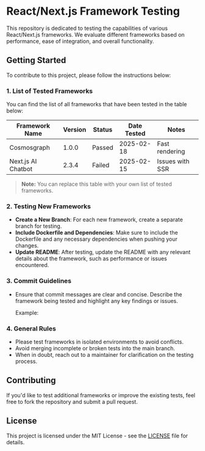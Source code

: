 # React/Next.js Framework Testing

This repository is dedicated to testing the capabilities of various React/Next.js frameworks. We evaluate different frameworks based on performance, ease of integration, and overall functionality.

## Getting Started

To contribute to this project, please follow the instructions below:

### 1. List of Tested Frameworks

You can find the list of all frameworks that have been tested in the table below:

| Framework Name | Version | Status   | Date Tested | Notes        |
|----------------|---------|----------|-------------|--------------|
| Cosmosgraph | 1.0.0   | Passed   | 2025-02-18  | Fast rendering |
| Next.js AI Chatbot | 2.3.4   | Failed   | 2025-02-15  | Issues with SSR |

> **Note:** You can replace this table with your own list of tested frameworks.

### 2. Testing New Frameworks

- **Create a New Branch**: For each new framework, create a separate branch for testing.
- **Include Dockerfile and Dependencies**: Make sure to include the Dockerfile and any necessary dependencies when pushing your changes.
- **Update README**: After testing, update the README with any relevant details about the framework, such as performance or issues encountered.
  
### 3. Commit Guidelines

- Ensure that commit messages are clear and concise. Describe the framework being tested and highlight any key findings or issues.
  
  Example:

### 4. General Rules

- Please test frameworks in isolated environments to avoid conflicts.
- Avoid merging incomplete or broken tests into the main branch.
- When in doubt, reach out to a maintainer for clarification on the testing process.

## Contributing

If you'd like to test additional frameworks or improve the existing tests, feel free to fork the repository and submit a pull request.

## License

This project is licensed under the MIT License - see the [LICENSE](LICENSE) file for details.
